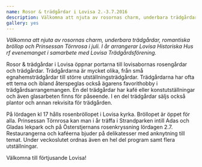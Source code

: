 ```yaml
---
name: Rosor & trädgårdar i Lovisa 2.-3.7.2016
description: Välkomna att njuta av rosornas charm, underbara trädgårdar, romantiska bröllop och Prinsessan Törnrosa i juli. I år arrangerar Lovisa Historiska Hus rf evenemanget i samarbete med Lovisa Trädgårdsförening.
gallery: yes
---
```

*Välkomna att njuta av rosornas charm, underbara trädgårdar, romantiska bröllop och Prinsessan Törnrosa i juli. I år arrangerar Lovisa Historiska Hus rf evenemanget i samarbete med Lovisa Trädgårdsförening.*

Rosor & trädgårdar i Lovisa öppnar portarna till lovisabornas rosengårdar och trädgårdar. Trädgårdarna är mycket olika, från små egnahemsträdgårdar till större utställningsträdgårdar. Trädgårdarna har ofta ett tema och ibland återspeglas också ägarens favorithobby i trädgårdsarrangemangen. En del trädgårdar har kafé eller konstutställningar och även glasarbeten finns för påseende. I en del trädgårdar säljs också plantor och annan rekvisita för trädgården.

På lördagen kl 17 hålls rosenbröllopet i Lovisa kyrka. Bröllopet är öppet för alla. Prinsessan Törnrosa kan man i år träffa i Strandparken intill Adas och Gladas lekpark och på Österstjernans rosenkryssning lördagen 2.7. Restaurangerna och kaféerna bjuder på delikatesser med anknytning till temat.  Under veckoslutet ordnas även en hel del program samt flera utställningar. 

Välkomna till förtjusande Lovisa!
